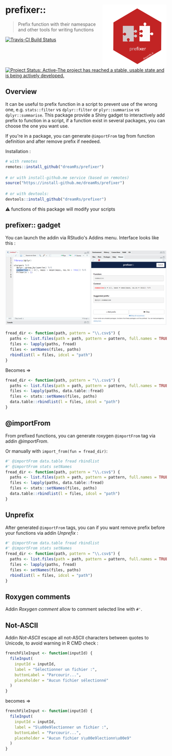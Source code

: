 # prefixer:: <img src="man/figures/logo_prefixer.png" width=200 align="right" />

> Prefix function with their namespace and other tools for writing functions

[![Travis-CI Build Status](https://travis-ci.org/dreamRs/prefixer.svg?branch=master)](https://travis-ci.org/dreamRs/prefixer)
[![Project Status: Active-The project has reached a stable, usable state and is being actively developed.](http://www.repostatus.org/badges/latest/active.svg)](http://www.repostatus.org/#active)


## Overview

It can be useful to prefix function in a script to prevent use of the wrong one, e.g. `stats::filter` vs `dplyr::filter` or `plyr::summarise` vs `dplyr::summarise`.
This package provide a Shiny gadget to interactively add prefix to function in a script, if a function exist in several packages, you can choose the one you want use.

If you're in a package, you can generate `@importFrom` tag from function definition and after remove prefix if needeed.


Installation :

```r
# with remotes
remotes::install_github("dreamRs/prefixer")

# or with install-github.me service (based on remotes)
source("https://install-github.me/dreamRs/prefixer")

# or with devtools:
devtools::install_github("dreamRs/prefixer")
```


:warning: functions of this package will modify your scripts



## prefixer:: gadget

You can launch the addin via RStudio's Addins menu. Interface looks like this :

![](inst/img/prefixerUI.png)


```r
fread_dir <- function(path, pattern = "\\.csv$") {
  paths <- list.files(path = path, pattern = pattern, full.names = TRUE)
  files <- lapply(paths, fread)
  files <- setNames(files, paths)
  rbindlist(l = files, idcol = "path")
}
```

Becomes => 

```r
fread_dir <- function(path, pattern = "\\.csv$") {
  paths <- list.files(path = path, pattern = pattern, full.names = TRUE)
  files <- lapply(paths, data.table::fread)
  files <- stats::setNames(files, paths)
  data.table::rbindlist(l = files, idcol = "path")
}
```




## @importFrom

From prefixed functions, you can generate roxygen `@importFrom` tag via addin *@importFrom*.

Or manually with `import_from(fun = fread_dir)`:

```r
#' @importFrom data.table fread rbindlist
#' @importFrom stats setNames
fread_dir <- function(path, pattern = "\\.csv$") {
  paths <- list.files(path = path, pattern = pattern, full.names = TRUE)
  files <- lapply(paths, data.table::fread)
  files <- stats::setNames(files, paths)
  data.table::rbindlist(l = files, idcol = "path")
}
```


## Unprefix

After generated `@importFrom` tags, you can if you want remove prefix before your functions via addin *Unprefix* : 

```r
#' @importFrom data.table fread rbindlist
#' @importFrom stats setNames
fread_dir <- function(path, pattern = "\\.csv$") {
  paths <- list.files(path = path, pattern = pattern, full.names = TRUE)
  files <- lapply(paths, fread)
  files <- setNames(files, paths)
  rbindlist(l = files, idcol = "path")
}
```


## Roxygen comments

Addin *Roxygen comment* allow to comment selected line with `#'`.


## Not-ASCII

Addin *Not-ASCII* escape all not-ASCII characters between quotes to Unicode, to avoid warning in R CMD check :

```r
frenchFileInput <- function(inputId) {
  fileInput(
    inputId = inputId,
    label = "Sélectionner un fichier :",
    buttonLabel = "Parcourir...",
    placeholder = "Aucun fichier sélectionné"
  )
}
```
becomes =>

```r
frenchFileInput <- function(inputId) {
  fileInput(
    inputId = inputId,
    label = "S\u00e9lectionner un fichier :",
    buttonLabel = "Parcourir...",
    placeholder = "Aucun fichier s\u00e9lectionn\u00e9"
  )
}
```

